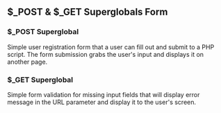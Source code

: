 ## $_POST & $_GET Superglobals Form

### $_POST Superglobal
Simple user registration form that a user can fill out and submit to a PHP script. The form submission grabs the user's input and displays it on another page. 

### $_GET Superglobal
Simple form validation for missing input fields that will display error message in the URL parameter and display it to the user's screen. 